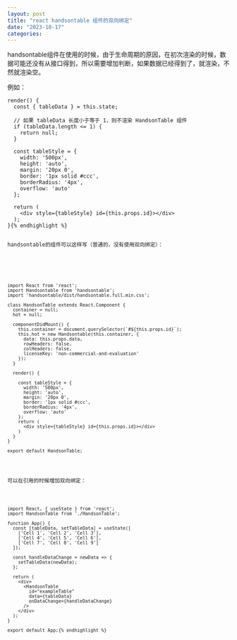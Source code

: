 ```yaml
---
layout: post
title: "react handsontable 组件的双向绑定"
date: "2023-10-17"
categories: 
---
```

<p>handsontable组件在使用的时候，由于生命周期的原因，在初次渲染的时候，数据可能还没有从接口得到，所以需要增加判断，如果数据已经得到了，就渲染，不然就渲染空。</p>

<p>例如：</p>

<pre>
<code>render() {
  const { tableData } = this.state;

  // 如果 tableData 长度小于等于 1，则不渲染 HandsonTable 组件
  if (tableData.length &lt;= 1) {
    return null;
  }

  const tableStyle = {
    width: &#39;500px&#39;,
    height: &#39;auto&#39;,
    margin: &#39;20px 0&#39;,
    border: &#39;1px solid #ccc&#39;,
    borderRadius: &#39;4px&#39;,
    overflow: &#39;auto&#39;
  };

  return (
    &lt;div style={tableStyle} id={this.props.id}&gt;&lt;/div&gt;
  );
}{% endhighlight %}

<p>handsontable的组件可以这样写（普通的，没有使用双向绑定）：<br />
&nbsp;</p>

<pre>
<code>import React from &#39;react&#39;;
import Handsontable from &#39;handsontable&#39;;
import &#39;handsontable/dist/handsontable.full.min.css&#39;;

class HandsonTable extends React.Component {
  container = null;
  hot = null;

  componentDidMount() {
    this.container = document.querySelector(`#${this.props.id}`);
    this.hot = new Handsontable(this.container, {
      data: this.props.data,
      rowHeaders: false,
      colHeaders: false,
      licenseKey: &#39;non-commercial-and-evaluation&#39;
    });
  }

  render() {

    const tableStyle = {
      width: &#39;500px&#39;,
      height: &#39;auto&#39;,
      margin: &#39;20px 0&#39;,
      border: &#39;1px solid #ccc&#39;,
      borderRadius: &#39;4px&#39;,
      overflow: &#39;auto&#39;
    };
    return (
      &lt;div style={tableStyle} id={this.props.id}&gt;&lt;/div&gt;
    )
  }
}

export default HandsonTable;</code>
</pre>

<p>可以在引用的时候增加双向绑定：</p>

<pre>
<code>import React, { useState } from &#39;react&#39;;
import HandsonTable from &#39;./HandsonTable&#39;;

function App() {
  const [tableData, setTableData] = useState([
    [&#39;Cell 1&#39;, &#39;Cell 2&#39;, &#39;Cell 3&#39;],
    [&#39;Cell 4&#39;, &#39;Cell 5&#39;, &#39;Cell 6&#39;],
    [&#39;Cell 7&#39;, &#39;Cell 8&#39;, &#39;Cell 9&#39;]
  ]);

  const handleDataChange = newData =&gt; {
    setTableData(newData);
  };

  return (
    &lt;div&gt;
      &lt;HandsonTable
        id=&quot;exampleTable&quot;
        data={tableData}
        onDataChange={handleDataChange}
      /&gt;
    &lt;/div&gt;
  );
}

export default App;{% endhighlight %}


